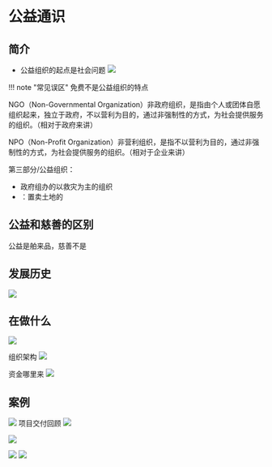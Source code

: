 # 公益通识

## 简介
- 公益组织的起点是社会问题
![](https://philfan-pic.oss-cn-beijing.aliyuncs.com/web_pic/Class__Fin__assets__industry-welfare.assets__20240825105823.webp)

!!! note "常见误区"
    免费不是公益组织的特点


NGO（Non-Governmental Organization）非政府组织，是指由个人或团体自愿组织起来，独立于政府，不以营利为目的，通过非强制性的方式，为社会提供服务的组织。（相对于政府来讲）

NPO（Non-Profit Organization）非营利组织，是指不以营利为目的，通过非强制性的方式，为社会提供服务的组织。（相对于企业来讲）

第三部分/公益组织：


- 政府组办的以救灾为主的组织
- ：置卖土地的


## 公益和慈善的区别


公益是舶来品，慈善不是

## 发展历史
![](https://philfan-pic.oss-cn-beijing.aliyuncs.com/web_pic/Class__Fin__assets__industry-welfare.assets__20240825110728.webp)


## 在做什么

![](https://philfan-pic.oss-cn-beijing.aliyuncs.com/web_pic/Class__Fin__assets__industry-welfare.assets__20240825111630.webp)

组织架构
![](https://philfan-pic.oss-cn-beijing.aliyuncs.com/web_pic/Class__Fin__assets__industry-welfare.assets__20240825111828.webp)

资金哪里来
![](https://philfan-pic.oss-cn-beijing.aliyuncs.com/web_pic/Class__Fin__assets__industry-welfare.assets__20240825112209.webp)

## 案例

![](https://philfan-pic.oss-cn-beijing.aliyuncs.com/web_pic/Class__Fin__assets__industry-welfare.assets__20240825140335.webp)
项目交付回顾
![](https://philfan-pic.oss-cn-beijing.aliyuncs.com/web_pic/Class__Fin__assets__industry-welfare.assets__20240825141008.webp)

![](https://philfan-pic.oss-cn-beijing.aliyuncs.com/web_pic/Class__Fin__assets__industry-welfare.assets__20240825141601.webp)

![](https://philfan-pic.oss-cn-beijing.aliyuncs.com/web_pic/Class__Fin__assets__industry-welfare.assets__20240825141933.webp)
![](https://philfan-pic.oss-cn-beijing.aliyuncs.com/web_pic/Class__Fin__assets__industry-welfare.assets__4fa89db9a3c5bf94e05bcb5931dc0d6.webp)